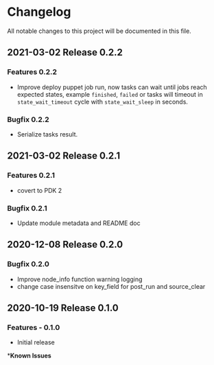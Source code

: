 # Changelog

All notable changes to this project will be documented in this file.

## 2021-03-02 Release 0.2.2

### Features 0.2.2

- Improve deploy puppet job run, now tasks can wait until jobs reach expected states, example `finished`, `failed` or tasks will timeout in `state_wait_timeout` cycle with `state_wait_sleep` in seconds.

### Bugfix 0.2.2

- Serialize tasks result.

## 2021-03-02 Release 0.2.1

### Features 0.2.1

- covert to PDK 2

### Bugfix 0.2.1

- Update module metadata and README doc

## 2020-12-08 Release 0.2.0

### Bugfix 0.2.0

- Improve node_info function warning logging
- change case insensitve on key_field for post_run and source_clear

## 2020-10-19 Release 0.1.0

### Features - 0.1.0

- Initial release

***Known Issues**
